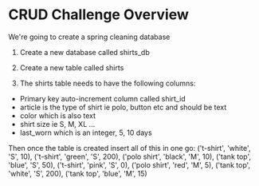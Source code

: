 # CRUD Challenge Overview

We're going to create a spring cleaning database

1. Create a new database called shirts_db

2. Create a new table called shirts

3. The shirts table needs to have the following columns:
- Primary key auto-increment column called shirt_id
- article is the type of shirt ie polo, button etc and should be text
- color which is also text
- shirt size ie S, M, XL ...
- last_worn which is an integer, 5, 10 days 

Then once the table is created insert all of this in one go:
('t-shirt', 'white', 'S', 10),
('t-shirt', 'green', 'S', 200),
('polo shirt', 'black', 'M', 10),
('tank top', 'blue', 'S', 50),
('t-shirt', 'pink', 'S', 0),
('polo shirt', 'red', 'M', 5),
('tank top', 'white', 'S', 200),
('tank top', 'blue', 'M', 15)